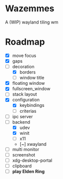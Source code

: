 # Wazemmes
A (WIP) wayland tiling wm

# Roadmap

- [x] move focus
- [x] gaps
- [ ] decoration
  - [x] borders
  - [ ] window title
- [x] floating window
- [x] fullscreen_window
- [ ] stack layout
- [x] configuration
  - [x] keybindings 
  - [ ] criterias
- [ ] ipc server
- [ ] backend 
  - [x] udev
  - [x] winit
  - [ ] x11
  - [~] xwayland
- [ ] multi monitor
- [ ] screenshot
- [ ] xdg-desktop-portal
- [ ] clipboard
- [ ] **play Elden Ring**
